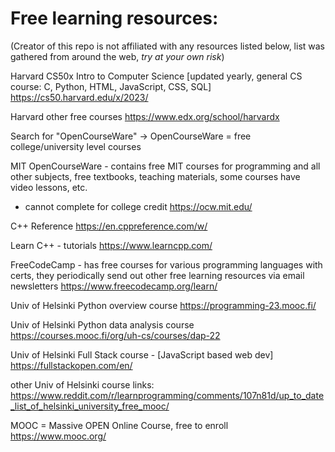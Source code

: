 # Free learning resources:

(Creator of this repo is not affiliated with any resources listed below, list was gathered from around the web, *try at your own risk*)

Harvard CS50x Intro to Computer Science [updated yearly, general CS course: C, Python, HTML, JavaScript, CSS, SQL]
https://cs50.harvard.edu/x/2023/

Harvard other free courses
https://www.edx.org/school/harvardx

Search for "OpenCourseWare" -> OpenCourseWare = free college/university level courses

MIT OpenCourseWare - contains free MIT courses for programming and all other subjects, free textbooks, teaching materials, some courses have video lessons, etc. 
- cannot complete for college credit 
https://ocw.mit.edu/

C++ Reference
https://en.cppreference.com/w/

Learn C++ - tutorials
https://www.learncpp.com/

FreeCodeCamp - has free courses for various programming languages with certs, they periodically send out other free learning resources via email newsletters
https://www.freecodecamp.org/learn/

Univ of Helsinki Python overview course
https://programming-23.mooc.fi/

Univ of Helsinki Python data analysis course
https://courses.mooc.fi/org/uh-cs/courses/dap-22

Univ of Helsinki Full Stack course - [JavaScript based web dev]
https://fullstackopen.com/en/

other Univ of Helsinki course links:
https://www.reddit.com/r/learnprogramming/comments/107n81d/up_to_date_list_of_helsinki_university_free_mooc/

MOOC = Massive OPEN Online Course, free to enroll 
https://www.mooc.org/
